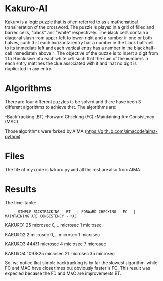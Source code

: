 # Kakuro-AI

Kakuro is a logic puzzle that is often referred to as a mathematical transliteration of the crossword. The puzzle is played in a grid of filled and barred cells, "black" and "white" respectively. The black cells contain a diagonal slash from upper-left to lower-right and a number in one or both halves, such that each horizontal entry has a number in the black half-cell to its immediate left and each vertical entry has a number in the black half-cell immediately above it. The objective of the puzzle is to insert a digit from 1 to 9 inclusive into each white cell such that the sum of the numbers in each entry matches the clue associated with it and that no digit is duplicated in any entry.

# Algorithms

There are four different puzzles to be solved and there have been 3 different algorithms to achieve that.
The algorithms are:

-BackTracking (BT)
-Forward Checking (FC)
-Maintaining Arc Consistency (MAC)

Those algorithms were forked by AIMA (https://github.com/aimacode/aima-python).

# Files

The file of my code is kakuro.py and all the rest are also from AIMA.

# Results

The time-table: 


          SIMPLE BACKTRACKING - BT   | FORWARD CHECKING - FC   |  MAINTAINING ARC CONSISTENCY - MAC 
KAKURO1           25 microsec              0,... microsec                     1 microsec

KAKURO2           2 microsec               0,... microsec                     1 microsec

KAKURO3          44431 microsec              4 microsec                       7 microsec

KAKURO4         1097825 microsec            21 microsec                       35 microsec

So, we notice that simple backtracking is by far the slowest algorithm, while FC and MAC have close times but obviously faster is FC. This result was expected because the FC and MAC are improvements  BT. 
